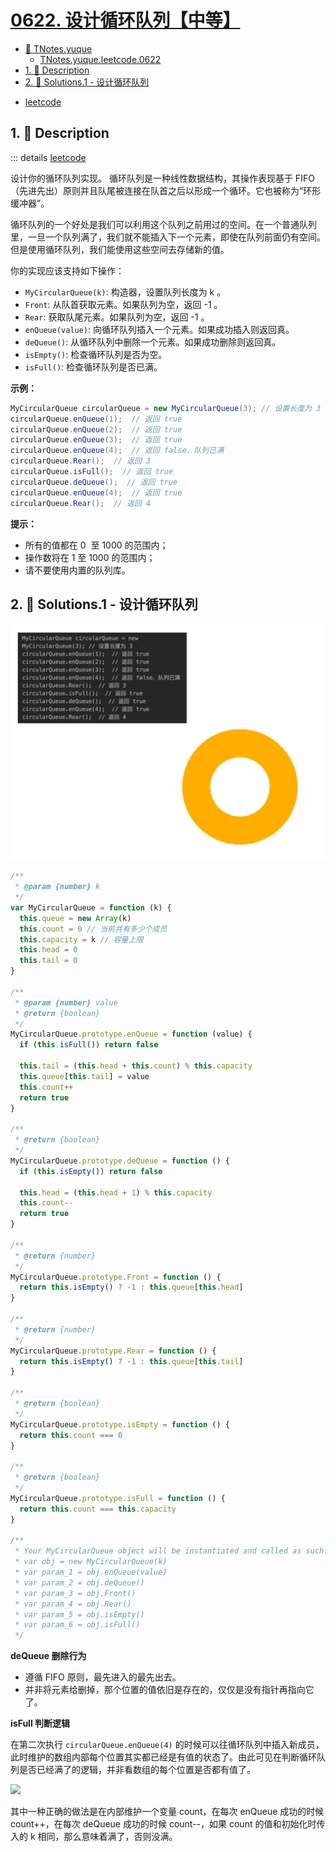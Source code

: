 # [0622. 设计循环队列【中等】](https://github.com/Tdahuyou/TNotes.leetcode/tree/main/notes/0622.%20%E8%AE%BE%E8%AE%A1%E5%BE%AA%E7%8E%AF%E9%98%9F%E5%88%97%E3%80%90%E4%B8%AD%E7%AD%89%E3%80%91)

<!-- region:toc -->

- [📂 TNotes.yuque](https://www.yuque.com/tdahuyou/tnotes.yuque/)
  - [TNotes.yuque.leetcode.0622](https://www.yuque.com/tdahuyou/tnotes.yuque/leetcode.0622)
- [1. 📝 Description](#1--description)
- [2. 🎯 Solutions.1 - 设计循环队列](#2--solutions1---设计循环队列)

<!-- endregion:toc -->

- [leetcode](https://leetcode.cn/problems/design-circular-queue)

## 1. 📝 Description

::: details [leetcode](https://leetcode.cn)

设计你的循环队列实现。 循环队列是一种线性数据结构，其操作表现基于 FIFO（先进先出）原则并且队尾被连接在队首之后以形成一个循环。它也被称为“环形缓冲器”。

循环队列的一个好处是我们可以利用这个队列之前用过的空间。在一个普通队列里，一旦一个队列满了，我们就不能插入下一个元素，即使在队列前面仍有空间。但是使用循环队列，我们能使用这些空间去存储新的值。

你的实现应该支持如下操作：

- `MyCircularQueue(k)`: 构造器，设置队列长度为 k 。
- `Front`: 从队首获取元素。如果队列为空，返回 -1 。
- `Rear`: 获取队尾元素。如果队列为空，返回 -1 。
- `enQueue(value)`: 向循环队列插入一个元素。如果成功插入则返回真。
- `deQueue()`: 从循环队列中删除一个元素。如果成功删除则返回真。
- `isEmpty()`: 检查循环队列是否为空。
- `isFull()`: 检查循环队列是否已满。

**示例：**

```java
MyCircularQueue circularQueue = new MyCircularQueue(3); // 设置长度为 3
circularQueue.enQueue(1);  // 返回 true
circularQueue.enQueue(2);  // 返回 true
circularQueue.enQueue(3);  // 返回 true
circularQueue.enQueue(4);  // 返回 false，队列已满
circularQueue.Rear();  // 返回 3
circularQueue.isFull();  // 返回 true
circularQueue.deQueue();  // 返回 true
circularQueue.enQueue(4);  // 返回 true
circularQueue.Rear();  // 返回 4
```

**提示：**

- 所有的值都在 0  至 1000 的范围内；
- 操作数将在 1 至 1000 的范围内；
- 请不要使用内置的队列库。

## 2. 🎯 Solutions.1 - 设计循环队列

![](assets/622.%20设计循环队列-题解.gif)

```javascript
/**
 * @param {number} k
 */
var MyCircularQueue = function (k) {
  this.queue = new Array(k)
  this.count = 0 // 当前共有多少个成员
  this.capacity = k // 容量上限
  this.head = 0
  this.tail = 0
}

/**
 * @param {number} value
 * @return {boolean}
 */
MyCircularQueue.prototype.enQueue = function (value) {
  if (this.isFull()) return false

  this.tail = (this.head + this.count) % this.capacity
  this.queue[this.tail] = value
  this.count++
  return true
}

/**
 * @return {boolean}
 */
MyCircularQueue.prototype.deQueue = function () {
  if (this.isEmpty()) return false

  this.head = (this.head + 1) % this.capacity
  this.count--
  return true
}

/**
 * @return {number}
 */
MyCircularQueue.prototype.Front = function () {
  return this.isEmpty() ? -1 : this.queue[this.head]
}

/**
 * @return {number}
 */
MyCircularQueue.prototype.Rear = function () {
  return this.isEmpty() ? -1 : this.queue[this.tail]
}

/**
 * @return {boolean}
 */
MyCircularQueue.prototype.isEmpty = function () {
  return this.count === 0
}

/**
 * @return {boolean}
 */
MyCircularQueue.prototype.isFull = function () {
  return this.count === this.capacity
}

/**
 * Your MyCircularQueue object will be instantiated and called as such:
 * var obj = new MyCircularQueue(k)
 * var param_1 = obj.enQueue(value)
 * var param_2 = obj.deQueue()
 * var param_3 = obj.Front()
 * var param_4 = obj.Rear()
 * var param_5 = obj.isEmpty()
 * var param_6 = obj.isFull()
 */
```

**deQueue 删除行为**

- 遵循 FIFO 原则，最先进入的最先出去。
- 并非将元素给删掉，那个位置的值依旧是存在的，仅仅是没有指针再指向它了。

**isFull 判断逻辑**

在第二次执行 `circularQueue.enQueue(4)` 的时候可以往循环队列中插入新成员，此时维护的数组内部每个位置其实都已经是有值的状态了。由此可见在判断循环队列是否已经满了的逻辑，并非看数组的每个位置是否都有值了。

![](https://cdn.jsdelivr.net/gh/Tdahuyou/imgs@main/2024-09-25-17-16-45.png)

其中一种正确的做法是在内部维护一个变量 count，在每次 enQueue 成功的时候 count++，在每次 deQueue 成功的时候 count--，如果 count 的值和初始化时传入的 k 相同，那么意味着满了，否则没满。
